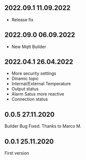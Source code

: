 ## 2022.09.1 11.09.2022
- Release fix

## 2022.09.0 06.09.2022
- New Mqtt Builder

## 2022.04.1 26.04.2022
- More security settings  
- Dinamic topic  
- Internal/External Temperature  
- Output status  
- Alarm Satus more reactive  
- Connection status  

## 0.0.5 27.11.2020
Builder Bug Fixed. Thanks to Marco M.

## 0.0.1 25.11.2020 
First version
